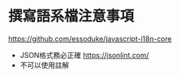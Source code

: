 # 撰寫語系檔注意事項
https://github.com/essoduke/javascript-i18n-core


* JSON格式務必正確 https://jsonlint.com/
* 不可以使用註解
